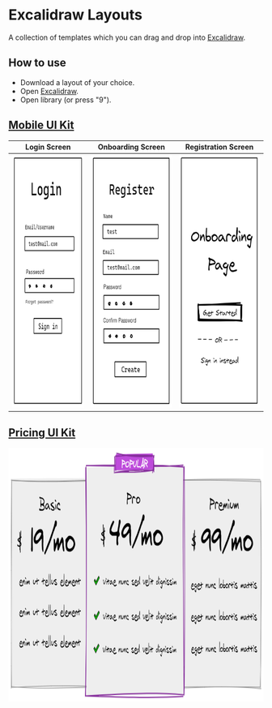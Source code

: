 # Excalidraw Layouts
A collection of templates which you can drag and drop into [Excalidraw](https://excalidraw.com/).

## How to use 

- Download a layout of your choice.
- Open [Excalidraw](https://excalidraw.com).
- Open library (or press "9").

## [Mobile UI Kit](mobile-kit.excalidrawlib)

| Login Screen | Onboarding Screen | Registration Screen |
| :---: | :---: | :---: |
| <img src="images/login-screen.jpg" height="500"> | <img src="images/reg-screen.jpg" height="500"> | <img src="images/onboarding-screen.jpg" height="500"> |

## [Pricing UI Kit](pricing-component.excalidrawlib)

<img src="images/pricing-component.jpg" height="500">

